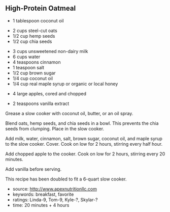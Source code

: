 High-Protein Oatmeal
--------------------

- 1 tablespoon coconut oil
<!-- -->
- 2 cups steel-cut oats
- 1/2 cup hemp seeds
- 1/2 cup chia seeds
<!-- -->
- 3 cups unsweetened non-dairy milk
- 6 cups water
- 4 teaspoons cinnamon
- 1 teaspoon salt
- 1/2 cup brown sugar
- 1/4 cup coconut oil
- 1/4 cup real maple syrup or organic or local honey
<!-- -->
- 4 large apples, cored and chopped
<!-- -->
- 2 teaspoons vanilla extract

Grease a slow cooker with coconut oil, butter, or an oil spray.

Blend oats, hemp seeds, and chia seeds in a bowl.  This prevents the
chia seeds from clumping.  Place in the slow cooker.

Add milk, water, cinnamon, salt, brown sugar, coconut oil, and maple
syrup to the slow cooker.  Cover.  Cook on low for 2 hours, stirring
every half hour.

Add chopped apple to the cooker.  Cook on low for 2 hours, stirring
every 20 minutes.

Add vanilla before serving.

This recipe has been doubled to fit a 6-quart slow cooker.

- source: http://www.apexnutritionllc.com
- keywords: breakfast, favorite
- ratings: Linda-9, Tom-9, Kyle-?, Skylar-?
- time: 20 minutes + 4 hours

